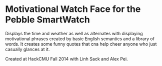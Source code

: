 Motivational Watch Face for the Pebble SmartWatch
=================

Displays the time and weather as well as alternates with displaying motivational phrases created by basic English semantics and a library of words. It creates some funny quotes that cna help cheer anyone who just casually glances at it.

Created at HackCMU Fall 2014 with Linh Sack and Alex Pei.
